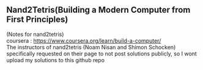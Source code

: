 ## Nand2Tetris(Building a Modern Computer from First Principles)
(Notes for nand2tetris)   
coursera : https://www.coursera.org/learn/build-a-computer/   
The instructors of nand2tetris (Noam Nisan and Shimon Schocken) specifically requested on their page to not post solutions publicly, so I wont upload my solutions to this github repo    

